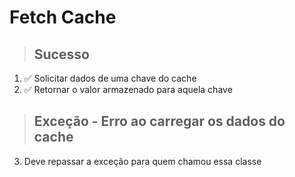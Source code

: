 # Fetch Cache

> ## Sucesso
1. ✅ Solicitar dados de uma chave do cache
2. ✅ Retornar o valor armazenado para aquela chave

> ## Exceção - Erro ao carregar os dados do cache
3. Deve repassar a exceção para quem chamou essa classe